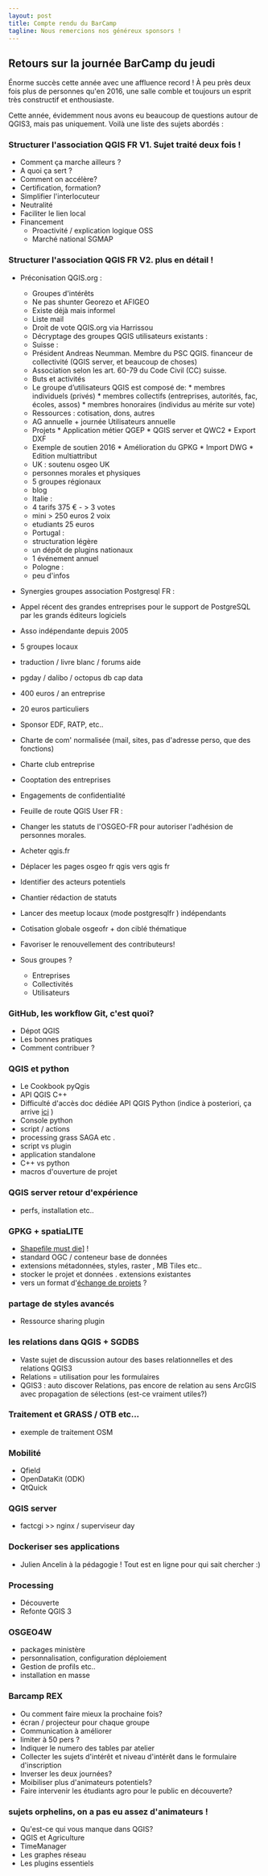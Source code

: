 ```yaml
---
layout: post
title: Compte rendu du BarCamp
tagline: Nous remercions nos généreux sponsors !
---
```

## Retours sur la journée BarCamp du jeudi

Énorme succès cette année avec une affluence record !
À peu près deux fois plus de personnes qu'en 2016, une salle comble et toujours un esprit très constructif et enthousiaste.

Cette année, évidemment nous avons eu beaucoup de questions autour de QGIS3, mais pas uniquement. Voilà une liste des sujets abordés :

###  Structurer l'association QGIS FR V1. Sujet traité deux fois !

* Comment ça marche ailleurs ?
* A quoi ça sert ?
* Comment on accélère?
* Certification, formation?
* Simplifier l'interlocuteur
* Neutralité
* Faciliter le lien local
* Financement
  * Proactivité / explication logique OSS
  * Marché national SGMAP

###  Structurer l'association QGIS FR V2. plus en détail !

* Préconisation QGIS.org :
  * Groupes d'intérêts
  * Ne pas shunter Georezo et AFIGEO
  * Existe déjà mais informel
   * Liste mail
   * Droit de vote QGIS.org via Harrissou
  * Décryptage des groupes QGIS utilisateurs existants :
   * Suisse :
    * Président Andreas Neumman. Membre du PSC QGIS. financeur de collectivité (QGIS server, et beaucoup de choses)
    * Association selon les art. 60-79 du Code Civil (CC) suisse.
    * Buts et activités
     * Le groupe d’utilisateurs QGIS est composé de:
      * membres individuels (privés)
      * membres collectifs (entreprises, autorités, fac, écoles, assos)
      * membres honoraires (individus au mérite sur vote)
     * Ressources : cotisation, dons, autres
     * AG annuelle + journée Utilisateurs annuelle
     * Projets
      * Application métier QGEP
      * QGIS server et QWC2
      * Export DXF
     * Exemple de soutien 2016
      * Amélioration du GPKG
      * Import DWG
      * Edition multiattribut
    * UK : soutenu osgeo UK
     * personnes morales et physiques
     * 5 groupes régionaux
     * blog
    * Italie :
     * 4 tarifs 375 € - > 3 votes
     * mini > 250 euros 2 voix
     * etudiants 25 euros
    * Portugal :
     * structuration légère    
     * un dépôt de plugins nationaux
     * 1 événement annuel
    * Pologne :
     * peu d'infos
* Synergies groupes association Postgresql FR :

 * Appel récent des grandes entreprises pour le support de PostgreSQL par les grands éditeurs logiciels
 * Asso indépendante depuis 2005
 * 5 groupes locaux
 * traduction / livre blanc / forums aide
 * pgday / dalibo / octopus db cap data
 * 400 euros / an entreprise
 * 20 euros particuliers
 * Sponsor EDF, RATP, etc..
 * Charte de com' normalisée (mail, sites, pas d'adresse perso, que des fonctions)
 * Charte club entreprise
  * Cooptation des entreprises
  * Engagements de confidentialité
* Feuille de route QGIS User FR :
 * Changer les statuts de l'OSGEO-FR pour autoriser l'adhésion de personnes morales.
 * Acheter qgis.fr
 * Déplacer les pages osgeo fr qgis vers qgis fr
 * Identifier des acteurs potentiels
 * Chantier rédaction de statuts
 * Lancer des meetup locaux (mode postgresqlfr ) indépendants
 * Cotisation globale osgeofr + don ciblé thématique
 * Favoriser le renouvellement des contributeurs!
* Sous groupes ?
  * Entreprises
  * Collectivités
  * Utilisateurs

### GitHub, les workflow Git, c'est quoi?

* Dépot QGIS
* Les bonnes pratiques
* Comment contribuer ?

### QGIS et python

* Le Cookbook pyQgis
* API QGIS C++
* Difficulté d'accès doc dédiée API QGIS Python (indice à posteriori, ça arrive  [ici](http://qgis-python.kartoza.com/docs/) )
* Console python
* script / actions
* processing grass SAGA etc .
* script vs plugin
* application standalone
* C++ vs python
* macros d'ouverture de projet

### QGIS server retour d'expérience

* perfs, installation etc..

### GPKG + spatiaLITE

* [Shapefile must die](http://switchfromshapefile.org/)] !
* standard OGC / conteneur base de données
* extensions métadonnées, styles, raster , MB Tiles etc..
* stocker le projet et données . extensions existantes
* vers un format d'[échange de projets](https://eos.geocat.net/gitlab/joana.simoes/foss4g_gpkg/raw/master/foss4g_gpkg.pdf) ?

### partage de styles avancés

* Ressource sharing plugin

### les relations dans QGIS + SGDBS

* Vaste sujet de discussion autour des bases relationnelles et des relations QGIS3
* Relations = utilisation pour les formulaires
* QGIS3 : auto discover Relations, pas encore de relation au sens ArcGIS avec propagation de sélections (est-ce vraiment utiles?)

### Traitement et GRASS / OTB etc...

* exemple de traitement OSM

### Mobilité

* Qfield
* OpenDataKit (ODK)
* QtQuick

### QGIS server

* factcgi >> nginx / superviseur day

### Dockeriser ses applications

* Julien Ancelin à la pédagogie ! Tout est en ligne pour qui sait chercher :)

### Processing

* Découverte
* Refonte QGIS 3

### OSGEO4W

* packages ministère
* personnalisation, configuration déploiement
* Gestion de profils etc..
* installation en masse

### Barcamp REX

* Ou comment faire mieux la prochaine fois?
* écran / projecteur pour chaque groupe
* Communication à améliorer
* limiter à 50 pers ?
* Indiquer le numero des tables par atelier
* Collecter les sujets d'intérêt et niveau d'intérêt dans le formulaire d'inscription
* Inverser les deux journées?
* Moibiliser plus d'animateurs potentiels?
* Faire intervenir les étudiants agro pour le public en découverte?

### sujets orphelins, on a pas eu assez d'animateurs !

* Qu'est-ce qui vous manque dans QGIS?
* QGIS et Agriculture
* TimeManager
* Les graphes réseau
* Les plugins essentiels
